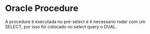 # Oracle Procedure
A procedure é executada no pré-select 
e é necessario rodar com um SELECT,
por isso foi colocado no select query o DUAL.
